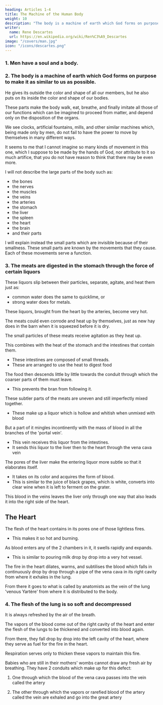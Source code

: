 ```yaml
---
heading: Articles 1-4
title: The Machine of the Human Body
weight: 10
description: "The body is a machine of earth which God forms on purpose to make it as similar to us as possible. He gives its outside the color and shape of all our members, but he also puts on its inside the color and shape of our bodies."
writer:
  name: Rene Descartes
  url: https://en.wikipedia.org/wiki/Ren%C3%A9_Descartes
image: "/covers/man.jpg"
icon: "/icons/descartes.png"
---
```



### 1. Men have a soul and a body.

<!-- These men will be composed, like us, of a soul and a body.  -->

<!-- ; and I must first describe to you the body separately, then the soul also separately, and finally I must show you how these two natures must be joined and united to compose men who resemble us. -->

<!-- ## Body -->

<!-- nothing other than a statue or -->

### 2. The body is a machine of earth which God forms on purpose to make it as similar to us as possible. 

He gives its outside the color and shape of all our members, but he also puts on its inside the color and shape of our bodies.

These parts make the body walk, eat, breathe, and finally imitate all those of our functions which can be imagined to proceed from matter, and depend only on the disposition of the organs.

<!-- He not only gives it on the outside the color and figure of all our members, but also puts inside all the parts required to  -->


We see clocks, artificial fountains, mills, and other similar machines which, being made only by men, do not fail to have the power to move by themselves in many different ways.

It seems to me that I cannot imagine so many kinds of movement in this one, which I suppose to be made by the hands of God, nor attribute to it so much artifice, that you do not have reason to think that there may be even more.


I will not describe the large parts of the body such as:
- the bones
- the nerves
- the muscles
- the veins
- the arteries
- the stomach
- the liver
- the spleen
- the heart
- the brain
- and their parts

 <!-- nor all the other various parts of which it must be composed; -->

 <!-- for I suppose them at all similar to the parts of our body which have the same names, and which you can have shown to you by some learned anatomist, at least those which are large enough to be seen. -->

I will explain instead the small parts which are invisible because of their smallness. These small parts are known by the movements that they cause. Each of these movements serve a function.

 <!-- and for those which, because of their smallness, , I will be able to make them known to you more easily and more clearly by speaking to you of the movements which depend on them; so that it is only necessary that I explain these movements in order, and that I tell you by the same means which of our functions they represent.  -->

<!-- of this machine -->


### 3. The meats are digested in the stomach through the force of certain liquors

These liquors slip between their particles, separate, agitate, and heat them just as:
- common water does the same to quicklime, or
- strong water does for metals.

These liquors, brought from the heart by the arteries, become very hot.

The meats could even corrode and heat up by themselves, just as new hay does in the barn when it is squeezed before it is dry.

The small particles of these meats receive agitation as they heat up.

This combines with the heat of the stomach and the intestines that contain them.
- These intestines are composed of small threads.
- These are arranged to use the heat to digest food


The food then descends little by little towards the conduit through which the coarser parts of them must leave.
- This prevents the bran from following it. 

These subtler parts of the meats are uneven and still imperfectly mixed together. 
- These make up a liquor which is hollow and whitish when unmixed with blood

But a part of it mingles incontinently with the mass of blood in all the branches of the 'portal vein'.
- This vein receives this liquor from the intestines.
- It sends this liquor to the liver then to the heart through the vena cava vein 

<!-- ), and in the liver, as well as in a single vessel. -->

The pores of the liver make the entering liquor more subtle so that it elaborates itself.
- It takes on its color and acquires the form of blood.
- This is similar to the juice of black grapes, which is white, converts into clear wine when it is left to ferment on the grater.

This blood in the veins leaves the liver only through one way that also leads it into the right side of the heart.


## The Heart

The flesh of the heart contains in its pores one of those lightless fires.
- This makes it so hot and burning. 

 <!-- of which I have spoken above, which -->

As blood enters any of the 2 chambers in it, it swells rapidly and expands.
- This is similar to pouring milk drop by drop into a very hot vessel.

The fire in the heart dilates, warms, and subtilises the blood which falls in continuously drop by drop through a pipe of the vena cava in its right cavity from where it exhales in the lung. 

From there it goes to what is called by anatomists as the vein of the lung 'venous Yartère' from where it is distributed to the body.
<!-- , in its other concavity, rare-->


### 4. The flesh of the lung is so soft and decompressed 

It is always refreshed by the air of the breath. 

The vapors of the blood come out of the right cavity of the heart and enter the flesh of the lungs to be thickened and converted into blood again.

From there, they fall drop by drop into the left cavity of the heart, where they serve as fuel for the fire in the heart.

<!-- if they entered without being thus thickened again, they would not be sufficient to serve as food for the fire which is there. -->

Respiration serves only to thicken these vapors to maintain this fire.

<!-- , than is that which is in us for the preservation of our life, at least in those of us who are formed men:  -->


Babies who are still in their mothers' wombs cannot draw any fresh air by breathing. They have 2 conduits which make up for this defect:

1. One through which the blood of the vena cava passes into the vein called the artery

2. The other through which the vapors or rarefied blood of the artery called the vein are exhaled and go into the great artery
